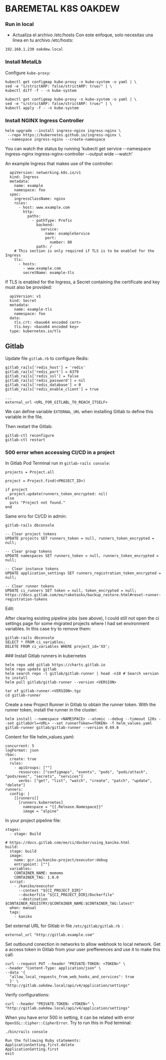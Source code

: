 # BAREMETAL K8S OAKDEW

### Run in local

- Actualiza el archivo /etc/hosts
  Con este enfoque, solo necesitas una línea en tu archivo /etc/hosts:

`192.168.1.230 oakdew.local`

### Install MetalLb

Configure `kube-proxy`:

```
kubectl get configmap kube-proxy -n kube-system -o yaml | \
sed -e "s/strictARP: false/strictARP: true/" | \
kubectl diff -f - -n kube-system

kubectl get configmap kube-proxy -n kube-system -o yaml | \
sed -e "s/strictARP: false/strictARP: true/" | \
kubectl apply -f - -n kube-system
```

### Install NGINX Ingress Controller

```
helm upgrade --install ingress-nginx ingress-nginx \
 --repo https://kubernetes.github.io/ingress-nginx \
 --namespace ingress-nginx --create-namespace
```

You can watch the status by running 'kubectl get service --namespace ingress-nginx ingress-nginx-controller --output wide --watch'

An example Ingress that makes use of the controller:

```
  apiVersion: networking.k8s.io/v1
  kind: Ingress
  metadata:
    name: example
    namespace: foo
  spec:
    ingressClassName: nginx
    rules:
      - host: www.example.com
        http:
          paths:
            - pathType: Prefix
              backend:
                service:
                  name: exampleService
                  port:
                    number: 80
              path: /
    # This section is only required if TLS is to be enabled for the Ingress
    tls:
      - hosts:
        - www.example.com
        secretName: example-tls
```

If TLS is enabled for the Ingress, a Secret containing the certificate and key must also be provided:

```
  apiVersion: v1
  kind: Secret
  metadata:
    name: example-tls
    namespace: foo
  data:
    tls.crt: <base64 encoded cert>
    tls.key: <base64 encoded key>
  type: kubernetes.io/tls
```

## Gitlab

Update file `gitlab.rb` to configure Redis:

```
gitlab_rails['redis_host'] = 'redis'
gitlab_rails['redis_port'] = 6379
gitlab_rails['redis_ssl'] = false
gitlab_rails['redis_password'] = nil
gitlab_rails['redis_database'] = 0
gitlab_rails['redis_enable_client'] = true

...
external_url <URL_FOR_GITLABL_TO_REACH_ITSELF>

```

We can define variable `EXTERNAL_URL` when installing Gitlab to define this variable in the file.

Then restart the Gitlab:

```
gitlab-ctl reconfigure
gitlab-ctl restart
```

### 500 error when accessing CI/CD in a project

In Gitlab Pod Terminal run in `gitlab-rails console`:

```
projects = Project.all

project = Project.find(<PROJECT_ID>)

if project
  project.update(runners_token_encrypted: nil)
else
  puts "Project not found."
end
```

Same erro for CI/CD in admin:

```
gitlab-rails dbconsole

-- Clear project tokens
UPDATE projects SET runners_token = null, runners_token_encrypted = null;

-- Clear group tokens
UPDATE namespaces SET runners_token = null, runners_token_encrypted = null;

-- Clear instance tokens
UPDATE application_settings SET runners_registration_token_encrypted = null;

-- Clear runner tokens
UPDATE ci_runners SET token = null, token_encrypted = null;
https://docs.gitlab.com/ee/raketasks/backup_restore.html#reset-runner-registration-tokens
```

Edit:

After clearing existing pipeline jobs (see above), I could still not open the ci settings page for some migrated projects where I had set environment variables. In this case try to remove them:

```
gitlab-rails dbconsole
SELECT * FROM ci_variables;
DELETE FROM ci_variables WHERE project_id='XX';
```

### Install Gitlab runners in kubernetes

```
helm repo add gitlab https://charts.gitlab.io
helm repo update gitlab
helm search repo -l gitlab/gitlab-runner | head -n10 # Search version to install
helm pull gitlab/gitlab-runner --version <VERSION>

tar xf gitlab-runner-<VERSION>.tgz
cd gitlab-runner
```

Create a new Project Runner in Gitlab to obtain the runner token. With the runner token, install the runner in the cluster:

```
helm install --namespace <NAMESPACE> --atomic --debug --timeout 120s --set gitlabUrl=<URL> --set runnerToken=<TOKEN> -f helm_values.yaml  gitlab-runner gitlab/gitlab-runner --version 0.69.0
```

Content for file helm_values.yaml:

```
concurrent: 5
logFormat: json
rbac:
  create: true
  rules:
    - apiGroups: [""]
      resources: ["configmaps", "events", "pods", "pods/attach", "pods/exec", "secrets", "services"]
      verbs: ["get", "list", "watch", "create", "patch", "update", "delete"]
runners:
  config: |
    [[runners]]
      [runners.kubernetes]
        namespace = "{{.Release.Namespace}}"
        image = "alpine"
```

In your project pipeline file:

```
stages:
  - stage: Build

# https://docs.gitlab.com/ee/ci/docker/using_kaniko.html
build:
  stage: build
  image:
    name: gcr.io/kaniko-project/executor:debug
    entrypoint: [""]
  variables:
    CONTAINER_NAME: momomo
    CONTAINER_TAG: 1.0.0
  script:
    - /kaniko/executor
      --context "${CI_PROJECT_DIR}"
      --dockerfile "${CI_PROJECT_DIR}/Dockerfile"
      --destination $CONTAINER_REGISTRY/$CONTAINER_NAME:$CONTAINER_TAG:latest"
  when: manual
  tags:
    - kaniko
```

Set external URL for Gitlab in file `/etc/gitlab/gitlab.rb `:

```
external_url "http://gitlab.example.com"
```

Set outbound conection in networks to allow webhook to local network. Get a access token in Gitlab from your user prefferences and use it to make this call:

```
curl --request PUT --header "PRIVATE-TOKEN: <TOKEN>" \
--header "Content-Type: application/json" \
--data '{
  "allow_local_requests_from_web_hooks_and_services": true
  }' \
"http://gitlab.oakdew.local/api/v4/application/settings"
```

Verify configurations:

```
curl --header "PRIVATE-TOKEN: <TOKEN>" \
"http://gitlab.oakdew.local/api/v4/application/settings"
```

When you have error 500 in setting, it can be related with error `OpenSSL::Cipher::CipherError`. Try to run this in Pod terminal:

```
./bin/rails console

Run the following Ruby statements:
ApplicationSetting.first.delete
ApplicationSetting.first
exit
```
